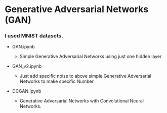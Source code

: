 # Generative Adversarial Networks (GAN)

### I used MNIST datasets.

* GAN.ipynb
  * Simple Generative Adversarial Networks using just one hidden layer

* GAN_v2.ipynb
  * Just add specific noise to above simple Generative Adversarial Networks to make specific Number

* DCGAN.ipynb
  * Generative Adversarial Networks with Convolutional Neural Networks.
